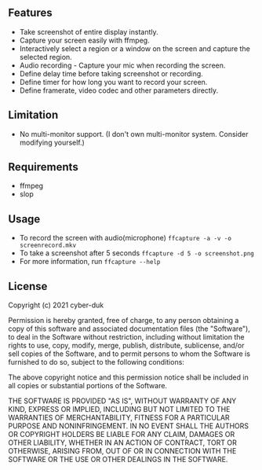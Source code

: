 ## Features

- Take screenshot of entire display instantly.
- Capture your screen easily with ffmpeg.
- Interactively select a region or a window on the screen and capture the selected region.
- Audio recording - Capture your mic when recording the screen.
- Define delay time before taking screenshot or recording.
- Define timer for how long you want to record your screen.
- Define framerate, video codec and other parameters directly.

## Limitation
- No multi-monitor support. (I don't own multi-monitor system. Consider modifying yourself.)

## Requirements

- ffmpeg
- slop

## Usage

- To record the screen with audio(microphone)
`ffcapture -a -v -o screenrecord.mkv`
- To take a screenshot after 5 seconds
`ffcapture -d 5 -o screenshot.png`
- For more information, run `ffcapture --help`

## License
Copyright (c) 2021 cyber-duk

Permission is hereby granted, free of charge, to any person obtaining a copy of this software and associated documentation files (the "Software"), to deal in the Software without restriction, including without limitation the rights to use, copy, modify, merge, publish, distribute, sublicense, and/or sell copies of the Software, and to permit persons to whom the Software is furnished to do so, subject to the following conditions:

The above copyright notice and this permission notice shall be included in all copies or substantial portions of the Software.

THE SOFTWARE IS PROVIDED "AS IS", WITHOUT WARRANTY OF ANY KIND, EXPRESS OR IMPLIED, INCLUDING BUT NOT LIMITED TO THE WARRANTIES OF MERCHANTABILITY, FITNESS FOR A PARTICULAR PURPOSE AND NONINFRINGEMENT. IN NO EVENT SHALL THE AUTHORS OR COPYRIGHT HOLDERS BE LIABLE FOR ANY CLAIM, DAMAGES OR OTHER LIABILITY, WHETHER IN AN ACTION OF CONTRACT, TORT OR OTHERWISE, ARISING FROM, OUT OF OR IN CONNECTION WITH THE SOFTWARE OR THE USE OR OTHER DEALINGS IN THE SOFTWARE.
